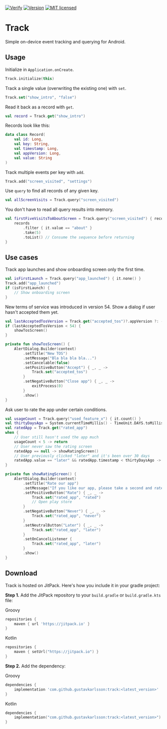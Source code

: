 [![Verify](https://github.com/gustavkarlsson/track/workflows/Verify/badge.svg)](https://github.com/gustavkarlsson/track/actions)
[![Version](https://jitpack.io/v/gustavkarlsson/track.svg)](https://jitpack.io/#gustavkarlsson/track)
[![MIT licensed](https://img.shields.io/badge/license-MIT-blue.svg)](https://github.com/gustavkarlsson/track/blob/master/LICENSE.md)

# Track

Simple on-device event tracking and querying for Android.

## Usage

Initialize in `Application.onCreate`.

```kotlin
Track.initialize(this)
```

Track a single value (overwriting the existing one) with `set`.

```kotlin
Track.set("show_intro", "false")
```

Read it back as a record with `get`.

```kotlin
val record = Track.get("show_intro")
```

Records look like this:

```kotlin
data class Record(
    val id: Long,
    val key: String,
    val timestamp: Long,
    val appVersion: Long,
    val value: String
)
```

Track multiple events per key with `add`.

```kotlin
Track.add("screen_visited", "settings")
```

Use `query` to find all records of any given key.

```kotlin
val allScreenVisits = Track.query("screen_visited")
```

You don't have to read all query results into memory.

```kotlin
val firstFiveVisitsToAboutScreen = Track.query("screen_visited") { records ->
    records
        .filter { it.value == "about" }
        .take(5)
        .toList() // Consume the sequence before returning
}
```

## Use cases

Track app launches and show onboarding screen only the first time.

```kotlin
val isFirstLaunch = Track.query("app_launched") { it.none() }
Track.add("app_launched")
if (isFirstLaunch) {
    // Show onboarding screen
}
```

New terms of service was introduced in version 54.
Show a dialog if user hasn't accepted them yet.

```kotlin
val lastAcceptedTosVersion = Track.get("accepted_tos")?.appVersion ?: -1
if (lastAcceptedTosVersion < 54) {
    showTosScreen()
}

private fun showTosScreen() {
    AlertDialog.Builder(context)
        .setTitle("New TOS")
        .setMessage("Bla bla bla bla...")
        .setCancelable(false)
        .setPositiveButton("Accept") { _, _ ->
            Track.set("accepted_tos")
        }
        .setNegativeButton("Close app") { _, _ ->
            exitProcess(0)
        }
        .show()
}
```

Ask user to rate the app under certain conditions.

```kotlin
val usageCount = Track.query("used_feature_x") { it.count() }
val thirtyDaysAgo = System.currentTimeMillis() - TimeUnit.DAYS.toMillis(30)
val ratedApp = Track.get("rated_app")
when {
    // User still hasn't used the app much
    usageCount < 5 -> return
    // User never saw the rating screen
    ratedApp == null -> showRatingScreen()
    // User previously clicked "later" and it's been over 30 days
    ratedApp.value == "later" && ratedApp.timestamp < thirtyDaysAgo -> showRatingScreen()
}

private fun showRatingScreen() {
    AlertDialog.Builder(context)
        .setTitle("Rate our app")
        .setMessage("If you like our app, please take a second and rate it on the Play Store!")
        .setPositiveButton("Rate") { _, _ ->
            Track.set("rated_app", "rated")
            // Open play store
        }
        .setNegativeButton("Never") { _, _ ->
            Track.set("rated_app", "never")
        }
        .setNeutralButton("Later") { _, _ ->
            Track.set("rated_app", "later")
        }
        .setOnCancelListener {
            Track.set("rated_app", "later")
        }
        .show()
}
```

## Download

Track is hosted on JitPack. Here's how you include it in your gradle project:

**Step 1.** Add the JitPack repository to your `build.gradle` or `build.gradle.kts` file:

Groovy
```groovy
repositories {
    maven { url 'https://jitpack.io' }
}
```

Kotlin
```kotlin
repositories {
    maven { setUrl("https://jitpack.io") }
}
```

**Step 2.** Add the dependency:

Groovy
```groovy
dependencies {
    implementation 'com.github.gustavkarlsson:track:<latest_version>'
}
```

Kotlin
```kotlin
dependencies {
    implementation("com.github.gustavkarlsson:track:<latest_version>")
}
```
